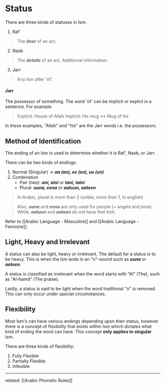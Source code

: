 # Status
There are three kinds of statuses in Ism:
1. Raf'
> The ***doer*** of an act.
2. Nasb
> The ***details***  of an act.  Additional information.
3. Jarr
> Any Ism after 'of'. 

#### Jarr
The possessor of something. The word 'of' can be implicit or explict in a sentence. For example:
> Explicit: House of Allah 
> Implicit: His mug <-> Mug of his

In these examples, "Allah" and "his" are the Jarr words i.e. the possessors.
<br>

## Method of Identification
The ending of an Ism is used to determine whether it is Raf', Nasb, or Jarr. 

There can be two kinds of endings:
1. Normal (Singular) -> ***aa (an), ee (en), uu (un)***
2. Combination
	- Pair (two):  ***ani, aini*** or ***tani, taini***
	- Plural: ***uuna, eena*** or ***aatuun, aateen*** 

> In Arabic, plural is more than 2 (unlike, more than 1, in english)

> Also, ***uuna*** and ***eena*** are only used for people (+ angels and jinns)
> While, ***aatuun*** and ***aateen*** do not have that limit.

Refer to [[Arabic Language - Masculine]] and [[Arabic Language - Feminine]].
<br>

## Light, Heavy and Irrelevant
A status can also be light, heavy or irrelevant. The default for a status is to be heavy. This is when the Ism ends in an "n"-sound such as ***uuna*** or ***aateen***.

A status is classified as irrelevant when the word starts with "Al" (The), such as "Al-hamd" (The praise).

Lastly, a status is said to be light when the word traditional "n" is removed. This can only occur under special circumstances.
<br>

## Flexibility
Most Ism's can have various endings depending upon their status, however there is a concept of flexibiilty that exists within Ism which dictates what kind of ending the word can have. This concept **only applies to singular** Ism.

There are three kinds of flexibility:
1. Fully Flexible
2. Partially Flexible
3. Infexible


---
related: [[Arabic Phonetic Rules]]